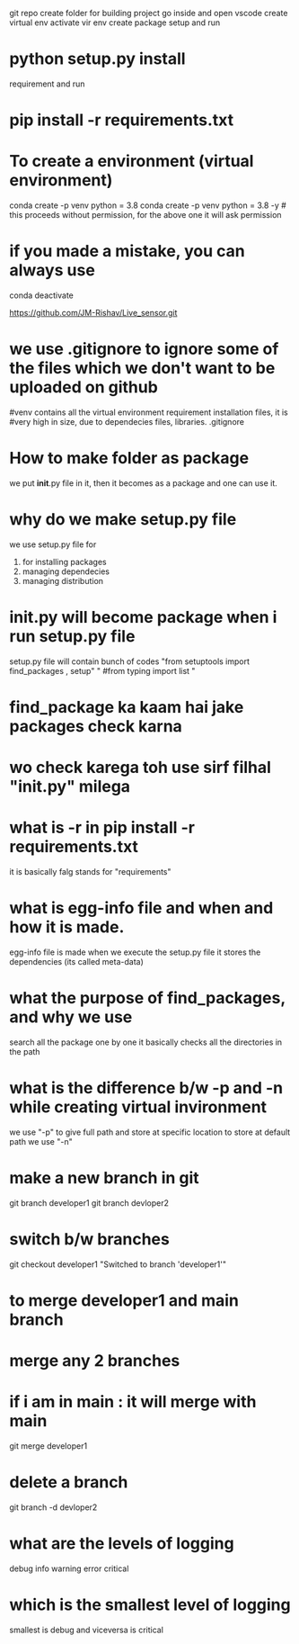 git repo
create folder for building project
go inside and open vscode
create virtual env
activate vir env
create package
setup and run
# python setup.py install
requirement and run
# pip install -r requirements.txt



# To create a environment (virtual environment)
conda create -p venv python = 3.8
conda create -p venv python = 3.8 -y  # this proceeds without permission, for the above one it will ask permission
# if you made a mistake, you can always use
conda deactivate

https://github.com/JM-Rishav/Live_sensor.git

# we use .gitignore to ignore some of the files which we don't want to be uploaded on github
#venv contains all the virtual environment requirement installation files, it is 
#very high in size, due to dependecies files, libraries. 
.gitignore 

# How to make folder as package
we put __init__.py file in it, then it becomes as a package and one can use it.

# why do we make setup.py file
we use setup.py file for
1. for installing packages
2. managing dependecies
3. managing distribution 

# __init__.py will become package when i run setup.py file
setup.py file will contain bunch of codes
"from setuptools import find_packages , setup"
" #from typing import list "

# find_package ka kaam hai jake packages check karna
# wo check karega toh use sirf filhal "__init__.py" milega


# what is -r in pip install -r requirements.txt
it is basically falg
stands for "requirements" 

# what is egg-info file and when and how it is made.
egg-info file is made when we execute the setup.py file
it stores the dependencies (its called meta-data)

# what the purpose of find_packages, and why we use
search all the package one by one
it basically checks all the directories in the path

# what is the difference b/w -p and -n while creating virtual invironment
we use "-p" to give full path and store at specific location 
to store at default path we use "-n"


# make a new branch in git
git branch developer1
git branch devloper2

# switch b/w branches
git checkout developer1
"Switched to branch 'developer1'"

# to merge developer1 and main branch
# merge any 2 branches
# if i am in main : it will merge with main
git merge developer1

# delete a branch
git branch -d devloper2

# what are the levels of logging
debug 
info 
warning
error
critical

# which is the smallest level of logging
smallest is debug and viceversa is critical